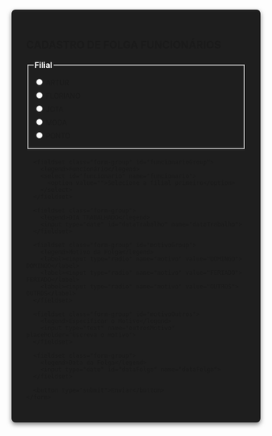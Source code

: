 <html lang="pt-BR">
<head>
  <meta charset="UTF-8" />
  <meta name="viewport" content="width=device-width, initial-scale=1.0"/>
  <title>Cadastro de Folga Funcionários</title>
  <style>
    :root {
      --bg-color: #121212;
      --card-color: #1e1e1e;
      --text-color: #ffffff;
      --input-bg: #2c2c2c;
      --border-color: #444;
      --highlight-color: #673ab7;
    }

    body {
      font-family: Arial, sans-serif;
      background-color: var(--bg-color);
      color: var(--text-color);
      margin: 0;
      padding: 0;
      display: flex;
      justify-content: center;
      align-items: flex-start;
      min-height: 100vh;
      overflow-y: auto;
    }

    .form-container {
      background: var(--card-color);
      padding: 30px;
      border-radius: 8px;
      box-shadow: 0 4px 10px rgba(0, 0, 0, 0.5);
      width: 100%;
      max-width: 800px;
      box-sizing: border-box;
    }

    .form-group {
      margin-bottom: 20px;
    }

    .form-group legend {
      font-size: 16px;
      font-weight: bold;
      color: var(--text-color);
      margin-bottom: 10px;
    }

    .radio-group label,
    .select-group select,
    input[type="date"],
    input[type="text"],
    select {
      display: block;
      font-size: 14px;
      padding: 10px;
      border-radius: 4px;
      border: 1px solid var(--border-color);
      margin-bottom: 8px;
      cursor: pointer;
      background: var(--input-bg);
      color: var(--text-color);
      width: 100%;
      box-sizing: border-box;
    }

    option {
      background: var(--input-bg);
      color: var(--text-color);
    }

    button {
      background: var(--highlight-color);
      color: white;
      border: none;
      padding: 12px;
      border-radius: 5px;
      font-size: 16px;
      cursor: pointer;
      width: 100%;
      margin-top: 10px;
      transition: background 0.3s;
    }

    button:hover {
      background: #5e35b1;
    }

    #motivoOutros {
      display: none;
    }

    #filialGroup label,
    #motivoGroup label,
    #funcionarioGroup label {
      display: block;
      margin-bottom: 8px;
    }
  </style>
</head>
<body>
  <div class="form-container">
    <h2>CADASTRO DE FOLGA FUNCIONÁRIOS</h2>
    <form id="form" method="POST" action="https://script.google.com/macros/s/AKfycbwh-YUwL2o3_i-bfcV9RMzLcoI98vyyGwEXf4LHlG5KJ59gIAlUe1_VVlFQMBqU6PwR/exec">
      <fieldset class="form-group" id="filialGroup">
        <legend>Filial</legend>
        <label><input type="radio" name="filial" value="ARTUR"> ARTUR</label>
        <label><input type="radio" name="filial" value="FLORIANO"> FLORIANO</label>
        <label><input type="radio" name="filial" value="JOTA"> JOTA</label>
        <label><input type="radio" name="filial" value="MODA"> MODA</label>
        <label><input type="radio" name="filial" value="PONTO"> PONTO</label>
      </fieldset>

      <fieldset class="form-group" id="funcionarioGroup">
        <legend>Funcionário</legend>
        <select id="funcionario" name="funcionario">
          <option value="">Selecione a filial primeiro</option>
        </select>
      </fieldset>

      <fieldset class="form-group">
        <legend>DIA TRABALHADO</legend>
        <input type="date" id="dataTrabalho" name="dataTrabalho">
      </fieldset>

      <fieldset class="form-group" id="motivoGroup">
        <legend>Motivo da Folga</legend>
        <label><input type="radio" name="motivo" value="DOMINGO"> DOMINGO</label>
        <label><input type="radio" name="motivo" value="FERIADO"> FERIADO</label>
        <label><input type="radio" name="motivo" value="OUTROS"> OUTROS</label>
      </fieldset>

      <fieldset class="form-group" id="motivoOutros">
        <legend>Especificar o Motivo</legend>
        <input type="text" name="outrosMotivo" placeholder="Escreva o motivo">
      </fieldset>

      <fieldset class="form-group">
        <legend>Data da Folga</legend>
        <input type="date" id="dataFolga" name="dataFolga">
      </fieldset>

      <button type="submit">Enviar</button>
    </form>
  </div>

  <script>
    const funcionariosPorFilial = {
      "ARTUR": ["FERNANDA", "LUCILENE"],
      "FLORIANO": ["FERNANDA", "MEIRE", "SARA", "THACIANNE"],
      "JOTA": ["BRUNO", "CARINA", "DENISE", "FABIOLA", "JÉSSICA", "LOUISE", "NATALIA", "PRISCILA", "RAYSSA", "VERA"],
      "MODA": ["ANA CLARA", "DAIANE", "JÉSSICA", "MARCIA", "NAISE", "MARIA"],
      "PONTO": ["DANIELA", "DEBORA", "ISADORA", "PAULA", "PRISCILA", "SANDY", "SÔNIA"]
    };

    document.getElementById('filialGroup').addEventListener('change', function() {
      const filialSelecionada = document.querySelector('input[name="filial"]:checked');
      const funcionarioSelect = document.getElementById('funcionario');
      funcionarioSelect.innerHTML = "<option value=''>Selecione um funcionário</option>";

      if (filialSelecionada) {
        funcionariosPorFilial[filialSelecionada.value].forEach(function(funcionario) {
          const option = document.createElement("option");
          option.value = funcionario;
          option.textContent = funcionario;
          funcionarioSelect.appendChild(option);
        });
      }
    });

    document.querySelectorAll('input[name="motivo"]').forEach(function(radio) {
      radio.addEventListener('change', function () {
        const dataTrabalhoInput = document.getElementById("dataTrabalho");
        const dataFolgaInput = document.getElementById("dataFolga");
        const motivoOutrosField = document.getElementById("motivoOutros");

        if (!dataTrabalhoInput.value) {
          alert("Selecione primeiro a Data de Trabalho!");
          this.checked = false;
          return;
        }

        const dataTrabalho = new Date(dataTrabalhoInput.value);
        const maxDate = new Date(dataTrabalho);

        if (this.value === "DOMINGO") {
          maxDate.setDate(dataTrabalho.getDate() + 7);
        } else if (this.value === "FERIADO") {
          maxDate.setDate(dataTrabalho.getDate() + 30);
        }

        dataFolgaInput.min = dataTrabalho.toISOString().split('T')[0];
        dataFolgaInput.max = maxDate.toISOString().split('T')[0];
        motivoOutrosField.style.display = this.value === "OUTROS" ? "block" : "none";
      });
    });

    document.getElementById("form").addEventListener("submit", function (event) {
      event.preventDefault();
      const formData = new FormData(this);

      fetch(this.action, {
        method: "POST",
        body: formData
      })
        .then(response => response.text())
        .then(data => {
          alert("Folga cadastrada com sucesso!");
          this.reset();
          document.getElementById("funcionario").innerHTML = '<option value="">Selecione a filial primeiro</option>';
        })
        .catch(error => alert("Erro ao enviar os dados!"));
    });
  </script>
</body>
</html>
